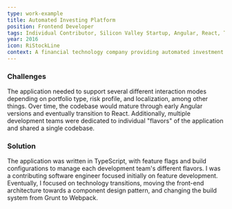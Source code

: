 ```yaml
---
type: work-example
title: Automated Investing Platform
position: Frontend Developer
tags: Individual Contributor, Silicon Valley Startup, Angular, React, Typescript, Front-End Architecture, Scala, Build Systems, White Label, High Performing Team, UX, DevEx, API Integration
year: 2016
icon: RiStockLine
context: A financial technology company providing automated investment technology needed a web application for individual investors and partner banks. The application integrated with major financial institutions, gave personal investment insights, suggested personalized strategies, and showed asset performance in a customizable dashboard.
---
```


### Challenges

The application needed to support several different interaction modes depending on portfolio type, risk profile, and localization, among other things. Over time, the codebase would mature through early Angular versions and eventually transition to React. Additionally, multiple development teams were dedicated to individual "flavors" of the application and shared a single codebase.

### Solution

The application was written in TypeScript, with feature flags and build configurations to manage each development team's different flavors. I was a contributing software engineer focused initially on feature development. Eventually, I focused on technology transitions, moving the front-end architecture towards a component design pattern, and changing the build system from Grunt to Webpack.
